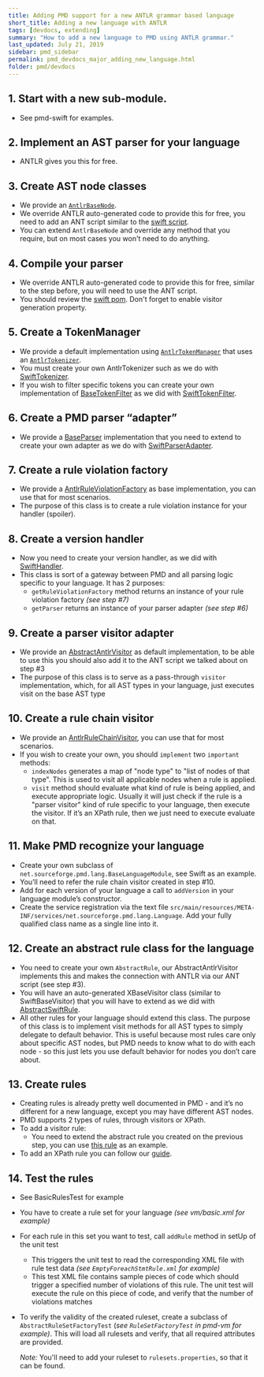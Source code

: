 ```yaml
---
title: Adding PMD support for a new ANTLR grammar based language
short_title: Adding a new language with ANTLR
tags: [devdocs, extending]
summary: "How to add a new language to PMD using ANTLR grammar."
last_updated: July 21, 2019
sidebar: pmd_sidebar
permalink: pmd_devdocs_major_adding_new_language.html
folder: pmd/devdocs
---
```



## 1.  Start with a new sub-module.
*   See pmd-swift for examples.

## 2.  Implement an AST parser for your language
*	ANTLR gives you this for free.

## 3.  Create AST node classes
*	We provide an [`AntlrBaseNode`](https://github.com/pmd/pmd/blob/master/pmd-core/src/main/java/net/sourceforge/pmd/lang/ast/AntlrBaseNode.java). 
*	We override ANTLR auto-generated code to provide this for free, you need to add an ANT script similar to the [swift script](https://github.com/pmd/pmd/blob/master/pmd-swift/src/main/ant/antlr4.xml).
*	You can extend `AntlrBaseNode` and override any method that you require, but on most cases you won't need to do anything.

## 4.  Compile your parser 
*	We override ANTLR auto-generated code to provide this for free, similar to the step before, you will need to use the ANT script.
*	You should review the [swift pom](https://github.com/pmd/pmd/blob/master/pmd-swift/pom.xml). Don't forget to enable visitor generation property. 

## 5.  Create a TokenManager
*   We provide a default implementation using [`AntlrTokenManager`](https://github.com/pmd/pmd/blob/master/pmd-core/src/main/java/net/sourceforge/pmd/lang/antlr/AntlrTokenManager.java) that uses an [`AntlrTokenizer`](https://github.com/pmd/pmd/blob/master/pmd-core/src/main/java/net/sourceforge/pmd/cpd/AntlrTokenizer.java). 
*	You must create your own AntlrTokenizer such as we do with [SwiftTokenizer](https://github.com/pmd/pmd/blob/master/pmd-swift/src/main/java/net/sourceforge/pmd/cpd/SwiftTokenizer.java).
*	If you wish to filter specific tokens you can create your own implementation of [BaseTokenFilter](https://github.com/pmd/pmd/blob/master/pmd-core/src/main/java/net/sourceforge/pmd/cpd/token/internal/BaseTokenFilter.java) as we did with [SwiftTokenFilter](https://github.com/pmd/pmd/blob/master/pmd-core/src/main/java/net/sourceforge/pmd/cpd/token/AntlrTokenFilter.java).

## 6.  Create a PMD parser “adapter”
*   We provide a [BaseParser](https://github.com/pmd/pmd/blob/master/pmd-core/src/main/java/net/sourceforge/pmd/lang/antlr/AntlrBaseParser.java) implementation that you need to extend to create your own adapter as we do with [SwiftParserAdapter](https://github.com/pmd/pmd/blob/master/pmd-swift/src/main/java/net/sourceforge/pmd/lang/swift/SwiftParserAdapter.java).

## 7.  Create a rule violation factory
*	We provide a [AntlrRuleViolationFactory](https://github.com/pmd/pmd/blob/master/pmd-core/src/main/java/net/sourceforge/pmd/lang/antlr/AntlrRuleViolationFactory.java) as base implementation, you can use that for most scenarios.
*   The purpose of this class is to create a rule violation instance for your handler (spoiler).

## 8.  Create a version handler
*   Now you need to create your version handler, as we did with [SwiftHandler](https://github.com/pmd/pmd/blob/master/pmd-swift/src/main/java/net/sourceforge/pmd/lang/swift/SwiftHandler.java).
*   This class is sort of a gateway between PMD and all parsing logic specific to your language. It has 2 purposes:
    *   `getRuleViolationFactory` method returns an instance of your rule violation factory *(see step #7)*
    *   `getParser` returns an instance of your parser adapter *(see step #6)*

## 9.  Create a parser visitor adapter
*	We provide an [AbstractAntlrVisitor](https://github.com/pmd/pmd/blob/master/pmd-core/src/main/java/net/sourceforge/pmd/lang/antlr/AbstractAntlrVisitor.java) as default implementation, to be able to use this you should also add it to the ANT script we talked about on step #3
*   The purpose of this class is to serve as a pass-through `visitor` implementation, which, for all AST types in your language, just executes visit on the base AST type

## 10. Create a rule chain visitor
*   We provide an [AntlrRuleChainVisitor](https://github.com/pmd/pmd/blob/master/pmd-core/src/main/java/net/sourceforge/pmd/lang/antlr/AntlrRuleChainVisitor.java), you can use that for most scenarios.
*   If you wish to create your own, you should `implement` two `important` methods:
    *   `indexNodes` generates a map of "node type" to "list of nodes of that type". This is used to visit all applicable nodes when a rule is applied.
    *   `visit` method should evaluate what kind of rule is being applied, and execute appropriate logic. Usually it will just check if the rule is a "parser visitor" kind of rule specific to your language, then execute the visitor. If it’s an XPath rule, then we just need to execute evaluate on that.

## 11. Make PMD recognize your language
*   Create your own subclass of `net.sourceforge.pmd.lang.BaseLanguageModule`, see Swift as an example.
*   You’ll need to refer the rule chain visitor created in step #10.
*   Add for each version of your language a call to `addVersion` in your language module’s constructor.
*   Create the service registration via the text file `src/main/resources/META-INF/services/net.sourceforge.pmd.lang.Language`. Add your fully qualified class name as a single line into it.

## 12. Create an abstract rule class for the language
*	You need to create your own `AbstractRule`, our AbstractAntlrVisitor implements this and makes the connection with ANTLR via our ANT script (see step #3).
*	You will have an auto-generated XBaseVisitor class (similar to SwiftBaseVisitor) that you will have to extend as we did with [AbstractSwiftRule](https://github.com/pmd/pmd/blob/master/pmd-swift/src/main/java/net/sourceforge/pmd/lang/swift/AbstractSwiftRule.java).
*   All other rules for your language should extend this class. The purpose of this class is to implement visit methods for all AST types to simply delegate to default behavior. This is useful because most rules care only about specific AST nodes, but PMD needs to know what to do with each node - so this just lets you use default behavior for nodes you don’t care about.

## 13. Create rules
*   Creating rules is already pretty well documented in PMD - and it’s no different for a new language, except you may have different AST nodes.
*	PMD supports 2 types of rules, through visitors or XPath. 
*	To add a visitor rule:
	*	You need to extend the abstract rule you created on the previous step, you can use [this rule](https://github.com/pmd/pmd/blob/master/pmd-swift/src/main/java/net/sourceforge/pmd/lang/swift/rule/bestpractices/ProhibitedInterfaceBuilderRule.java) as an example.
*	To add an XPath rule you can follow our [guide](https://pmd.github.io/pmd-6.15.0/pmd_userdocs_extending_writing_xpath_rules.html).

## 14. Test the rules
*   See BasicRulesTest for example
*   You have to create a rule set for your language *(see vm/basic.xml for example)*
*   For each rule in this set you want to test, call `addRule` method in setUp of the unit test
    *   This triggers the unit test to read the corresponding XML file with rule test data *(see `EmptyForeachStmtRule.xml` for example)*
    *   This test XML file contains sample pieces of code which should trigger a specified number of violations of this rule. The unit test will execute the rule on this piece of code, and verify that the number of violations matches
*   To verify the validity of the created ruleset, create a subclass of `AbstractRuleSetFactoryTest` (*see `RuleSetFactoryTest` in pmd-vm for example)*.
    This will load all rulesets and verify, that all required attributes are provided.

    *Note:* You'll need to add your ruleset to `rulesets.properties`, so that it can be found.
